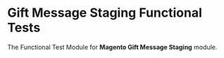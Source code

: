 # Gift Message Staging Functional Tests

The Functional Test Module for **Magento Gift Message Staging** module.
